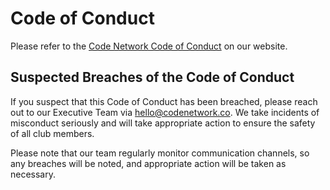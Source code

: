 # Code of Conduct

Please refer to the [Code Network Code of Conduct](https://www.codenetwork.co/rules/coc) on our website.

## Suspected Breaches of the Code of Conduct

If you suspect that this Code of Conduct has been breached, please reach out to our Executive Team via hello@codenetwork.co. We take incidents of misconduct seriously and will take appropriate action to ensure the safety of all club members.

Please note that our team regularly monitor communication channels, so any breaches will be noted, and appropriate action will be taken as necessary.
